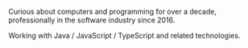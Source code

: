 Curious about computers and programming for over a decade, professionally in the software industry since 2016.

Working with Java / JavaScript / TypeScript and related technologies.